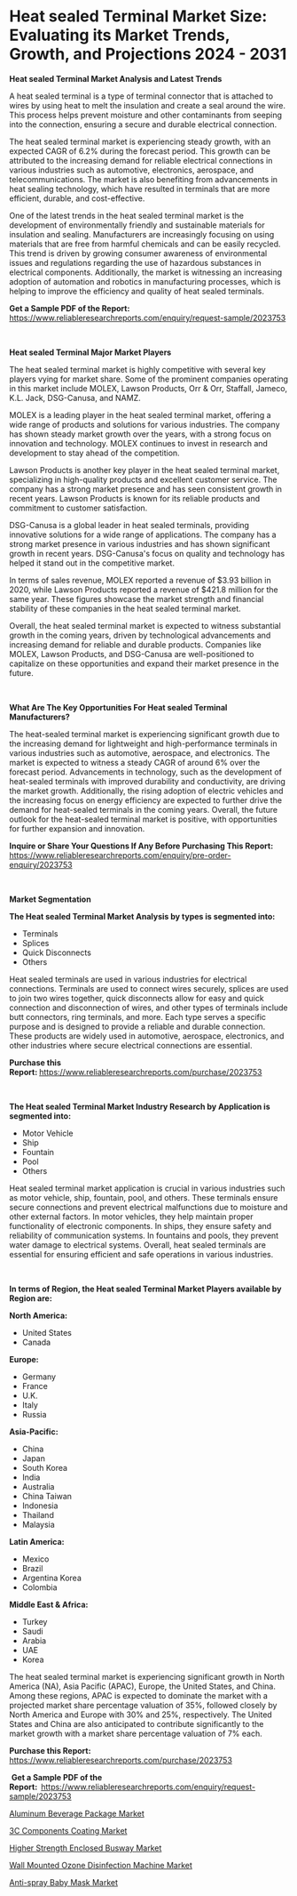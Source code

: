 <p><h1>Heat sealed Terminal Market Size: Evaluating its Market Trends, Growth, and Projections 2024 - 2031</h1></p><p><strong>Heat sealed Terminal Market Analysis and Latest Trends</strong></p>
<p><p>A heat sealed terminal is a type of terminal connector that is attached to wires by using heat to melt the insulation and create a seal around the wire. This process helps prevent moisture and other contaminants from seeping into the connection, ensuring a secure and durable electrical connection.</p><p>The heat sealed terminal market is experiencing steady growth, with an expected CAGR of 6.2% during the forecast period. This growth can be attributed to the increasing demand for reliable electrical connections in various industries such as automotive, electronics, aerospace, and telecommunications. The market is also benefiting from advancements in heat sealing technology, which have resulted in terminals that are more efficient, durable, and cost-effective.</p><p>One of the latest trends in the heat sealed terminal market is the development of environmentally friendly and sustainable materials for insulation and sealing. Manufacturers are increasingly focusing on using materials that are free from harmful chemicals and can be easily recycled. This trend is driven by growing consumer awareness of environmental issues and regulations regarding the use of hazardous substances in electrical components. Additionally, the market is witnessing an increasing adoption of automation and robotics in manufacturing processes, which is helping to improve the efficiency and quality of heat sealed terminals.</p></p>
<p><strong>Get a Sample PDF of the Report:&nbsp;</strong> <a href="https://www.reliableresearchreports.com/enquiry/request-sample/2023753">https://www.reliableresearchreports.com/enquiry/request-sample/2023753</a></p>
<p>&nbsp;</p>
<p><strong>Heat sealed Terminal Major Market Players</strong></p>
<p><p>The heat sealed terminal market is highly competitive with several key players vying for market share. Some of the prominent companies operating in this market include MOLEX, Lawson Products, Orr & Orr, Staffall, Jameco, K.L. Jack, DSG-Canusa, and NAMZ.</p><p>MOLEX is a leading player in the heat sealed terminal market, offering a wide range of products and solutions for various industries. The company has shown steady market growth over the years, with a strong focus on innovation and technology. MOLEX continues to invest in research and development to stay ahead of the competition.</p><p>Lawson Products is another key player in the heat sealed terminal market, specializing in high-quality products and excellent customer service. The company has a strong market presence and has seen consistent growth in recent years. Lawson Products is known for its reliable products and commitment to customer satisfaction.</p><p>DSG-Canusa is a global leader in heat sealed terminals, providing innovative solutions for a wide range of applications. The company has a strong market presence in various industries and has shown significant growth in recent years. DSG-Canusa's focus on quality and technology has helped it stand out in the competitive market.</p><p>In terms of sales revenue, MOLEX reported a revenue of $3.93 billion in 2020, while Lawson Products reported a revenue of $421.8 million for the same year. These figures showcase the market strength and financial stability of these companies in the heat sealed terminal market.</p><p>Overall, the heat sealed terminal market is expected to witness substantial growth in the coming years, driven by technological advancements and increasing demand for reliable and durable products. Companies like MOLEX, Lawson Products, and DSG-Canusa are well-positioned to capitalize on these opportunities and expand their market presence in the future.</p></p>
<p>&nbsp;</p>
<p><strong>What Are The Key Opportunities For Heat sealed Terminal Manufacturers?</strong></p>
<p><p>The heat-sealed terminal market is experiencing significant growth due to the increasing demand for lightweight and high-performance terminals in various industries such as automotive, aerospace, and electronics. The market is expected to witness a steady CAGR of around 6% over the forecast period. Advancements in technology, such as the development of heat-sealed terminals with improved durability and conductivity, are driving the market growth. Additionally, the rising adoption of electric vehicles and the increasing focus on energy efficiency are expected to further drive the demand for heat-sealed terminals in the coming years. Overall, the future outlook for the heat-sealed terminal market is positive, with opportunities for further expansion and innovation.</p></p>
<p><strong>Inquire or Share Your Questions If Any Before Purchasing This Report:</strong> <a href="https://www.reliableresearchreports.com/enquiry/pre-order-enquiry/2023753">https://www.reliableresearchreports.com/enquiry/pre-order-enquiry/2023753</a></p>
<p>&nbsp;</p>
<p><strong>Market Segmentation</strong></p>
<p><strong>The Heat sealed Terminal Market Analysis by types is segmented into:</strong></p>
<p><ul><li>Terminals</li><li>Splices</li><li>Quick Disconnects</li><li>Others</li></ul></p>
<p><p>Heat sealed terminals are used in various industries for electrical connections. Terminals are used to connect wires securely, splices are used to join two wires together, quick disconnects allow for easy and quick connection and disconnection of wires, and other types of terminals include butt connectors, ring terminals, and more. Each type serves a specific purpose and is designed to provide a reliable and durable connection. These products are widely used in automotive, aerospace, electronics, and other industries where secure electrical connections are essential.</p></p>
<p><strong>Purchase this Report:&nbsp;</strong><a href="https://www.reliableresearchreports.com/purchase/2023753">https://www.reliableresearchreports.com/purchase/2023753</a></p>
<p>&nbsp;</p>
<p><strong>The Heat sealed Terminal Market Industry Research by Application is segmented into:</strong></p>
<p><ul><li>Motor Vehicle</li><li>Ship</li><li>Fountain</li><li>Pool</li><li>Others</li></ul></p>
<p><p>Heat sealed terminal market application is crucial in various industries such as motor vehicle, ship, fountain, pool, and others. These terminals ensure secure connections and prevent electrical malfunctions due to moisture and other external factors. In motor vehicles, they help maintain proper functionality of electronic components. In ships, they ensure safety and reliability of communication systems. In fountains and pools, they prevent water damage to electrical systems. Overall, heat sealed terminals are essential for ensuring efficient and safe operations in various industries.</p></p>
<p>&nbsp;</p>
<p><strong>In terms of Region, the Heat sealed Terminal Market Players available by Region are:</strong></p>
<p>
    <p> <strong> North America: </strong>
        <ul>
            <li>United States</li>
            <li>Canada</li>
        </ul>
        </p> 
    <p> <strong> Europe: </strong>
        <ul>
            <li>Germany</li>
            <li>France</li>
            <li>U.K.</li>
            <li>Italy</li>
            <li>Russia</li>
        </ul>
        </p> 
    <p> <strong> Asia-Pacific: </strong>
        <ul>
            <li>China</li>
            <li>Japan</li>
            <li>South Korea</li>
            <li>India</li>
            <li>Australia</li>
            <li>China Taiwan</li>
            <li>Indonesia</li>
            <li>Thailand</li>
            <li>Malaysia</li>
        </ul>
        </p> 
    <p> <strong> Latin America: </strong>
        <ul>
            <li>Mexico</li>
            <li>Brazil</li>
            <li>Argentina Korea</li>
            <li>Colombia</li>
        </ul>
        </p> 
    <p> <strong> Middle East & Africa: </strong>
        <ul>
            <li>Turkey</li>
            <li>Saudi</li>
            <li>Arabia</li>
            <li>UAE</li>
            <li>Korea</li>
        </ul>
    </p>
    </p>
<p><p>The heat sealed terminal market is experiencing significant growth in North America (NA), Asia Pacific (APAC), Europe, the United States, and China. Among these regions, APAC is expected to dominate the market with a projected market share percentage valuation of 35%, followed closely by North America and Europe with 30% and 25%, respectively. The United States and China are also anticipated to contribute significantly to the market growth with a market share percentage valuation of 7% each.</p></p>
<p><strong>Purchase this Report: </strong><a href="https://www.reliableresearchreports.com/purchase/2023753">https://www.reliableresearchreports.com/purchase/2023753</a></p>
<p>&nbsp;<strong>Get a Sample PDF of the Report:&nbsp;&nbsp;</strong><a href="https://www.reliableresearchreports.com/enquiry/request-sample/2023753">https://www.reliableresearchreports.com/enquiry/request-sample/2023753</a></p>
<p><strong></strong></p>
<p><p><a href="https://gamy-alyssum-396.notion.site/Aluminum-Beverage-Package-Market-Size-Share-Trends-Analysis-Report-By-Material-By-Type-By-End-u-0bb34ff71b7f4a55936d40fb4e5dc709">Aluminum Beverage Package Market</a></p><p><a href="https://simplistic-meeting-7ee.notion.site/3C-Components-Coating-Market-Size-2024-2031-Global-Industrial-Analysis-Key-Geographical-Regions--597d6b2fb1694e7e890ad2bc9acbfdf9">3C Components Coating Market</a></p><p><a href="https://view.publitas.com/reportprime-1/higher-strength-enclosed-busway-market-research-report-provides-thorough-industry-overview-which-offers-an-in-depth-analysis-of-product-trends-and-new-market-divisions/">Higher Strength Enclosed Busway Market</a></p><p><a href="https://view.publitas.com/reportprime-1/wall-mounted-ozone-disinfection-machine-market-size-focuses-on-market-dynamics-in-depth-analysis-and-future-projections-of-its-market-forecasted-for-period-from-2024-to-2031/">Wall Mounted Ozone Disinfection Machine Market</a></p><p><a href="https://boundless-drawbridge-702.notion.site/Anti-spray-Baby-Mask-Market-Size-Reflecting-a-Forecast-Till-2031-Market-By-Type-By-Application-and-7af5a0ff4783476596bde9ce62024c9b">Anti-spray Baby Mask Market</a></p></p>